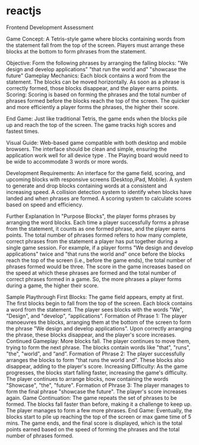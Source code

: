 # reactjs
Frontend Development Assessment

Game Concept:
A Tetris-style game where blocks containing words from the statement fall from the top of the screen. Players must arrange these blocks at the bottom to form phrases from the statement.

Objective:
Form the following phrases by arranging the falling blocks:
"We design and develop applications"
"that run the world and"
"showcase the future"
Gameplay Mechanics:
Each block contains a word from the statement.
The blocks can be moved horizontally.
As soon as a phrase is correctly formed, those blocks disappear, and the player earns points.
Scoring:
Scoring is based on forming the phrases and the total number of phrases formed before the blocks reach the top of the screen. The quicker and more efficiently a player forms the phrases, the higher their score.

End Game:
Just like traditional Tetris, the game ends when the blocks pile up and reach the top of the screen. The game tracks high scores and fastest times.


Visual Guide:
Web-based game compatible with both desktop and mobile browsers. The interface should be clean and simple, ensuring the application work well for all device type . The Playing board would need to be wide to accommodate 3 words or more words.




Development Requirements:
An interface for the game field, scoring, and upcoming blocks with responsive screens  (Desktop,iPad, Mobile).
A system to generate and drop blocks containing words at a consistent and increasing speed.
A collision detection system to identify when blocks have landed and when phrases are formed.
A scoring system to calculate scores based on speed and efficiency.

Further Explanation
In "Purpose Blocks", the player forms phrases by arranging the word blocks. Each time a player successfully forms a phrase from the statement, it counts as one formed phrase, and the player earns points.
The total number of phrases formed refers to how many complete, correct phrases from the statement a player has put together during a single game session. For example, if a player forms "We design and develop applications" twice and "that runs the world and" once before the blocks reach the top of the screen (i.e., before the game ends), the total number of phrases formed would be three.
The score in the game increases based on the speed at which these phrases are formed and the total number of correct phrases formed in a game. So, the more phrases a player forms during a game, the higher their score.


Sample Playthrough
First Blocks: The game field appears, empty at first. The first blocks begin to fall from the top of the screen. Each block contains a word from the statement. The player sees blocks with the words "We", "Design", and "develop", “applications”.
Formation of Phrase 1: The player manoeuvres the blocks, arranging them at the bottom of the screen to form the phrase "We design and develop applications". Upon correctly arranging the phrase, these blocks disappear, and the player's score increases.
Continued Gameplay: More blocks fall. The player continues to move them, trying to form the next phrase. The blocks contain words like "that", "runs", "the", "world", and “and”.
Formation of Phrase 2: The player successfully arranges the blocks to form "that runs the world and". These blocks also disappear, adding to the player's score.
Increasing Difficulty: As the game progresses, the blocks start falling faster, increasing the game's difficulty. The player continues to arrange blocks, now containing the words "Showcase", "the", "future".
Formation of Phrase 3: The player manages to form the final phrase "showcase the future". The player's score increases again.
Game Continuation: The game repeats the set of phrases to be formed. The blocks fall faster than before, making it a challenge to keep up. The player manages to form a few more phrases.
End Game: Eventually, the blocks start to pile up reaching the top of the screen or max game time of 5 mins. The game ends, and the final score is displayed, which is the total points earned based on the speed of forming the phrases and the total number of phrases formed.
